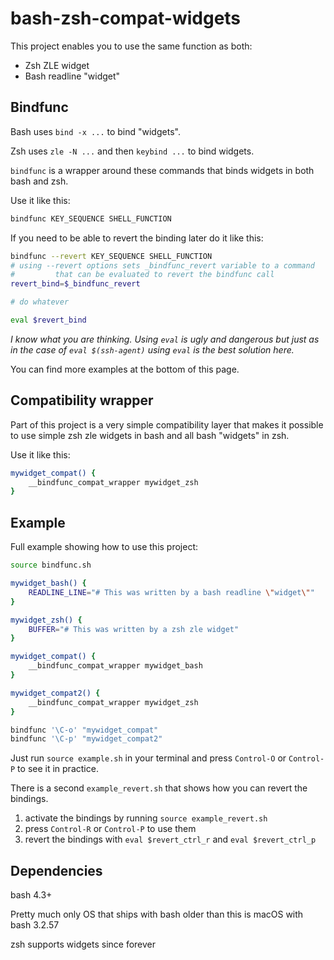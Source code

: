 # bash-zsh-compat-widgets

This project enables you to use the same function as both:

- Zsh ZLE widget
- Bash readline "widget"


## Bindfunc

Bash uses `bind -x ...` to bind "widgets".

Zsh uses `zle -N ...` and then `keybind ...` to bind widgets.

`bindfunc` is a wrapper around these commands that binds widgets in both bash and zsh.

Use it like this:

```sh
bindfunc KEY_SEQUENCE SHELL_FUNCTION
```

If you need to be able to revert the binding later do it like this:

```sh
bindfunc --revert KEY_SEQUENCE SHELL_FUNCTION
# using --revert options sets _bindfunc_revert variable to a command
#         that can be evaluated to revert the bindfunc call
revert_bind=$_bindfunc_revert

# do whatever

eval $revert_bind
```

*I know what you are thinking. Using `eval` is ugly and dangerous but just as in the case of `eval $(ssh-agent)` using `eval` is the best solution here.*

You can find more examples at the bottom of this page.

## Compatibility wrapper

Part of this project is a very simple compatibility layer that makes it possible to use simple zsh zle widgets in bash and all bash "widgets" in zsh.

Use it like this:

```sh
mywidget_compat() {
    __bindfunc_compat_wrapper mywidget_zsh
}
```

## Example

Full example showing how to use this project:

```sh
source bindfunc.sh

mywidget_bash() {
    READLINE_LINE="# This was written by a bash readline \"widget\""
}

mywidget_zsh() {
    BUFFER="# This was written by a zsh zle widget"
}

mywidget_compat() {
    __bindfunc_compat_wrapper mywidget_bash
}

mywidget_compat2() {
    __bindfunc_compat_wrapper mywidget_zsh
}

bindfunc '\C-o' "mywidget_compat"  
bindfunc '\C-p' "mywidget_compat2"  
```

Just run `source example.sh` in your terminal and press `Control-O` or `Control-P` to see it in practice.

There is a second `example_revert.sh` that shows how you can revert the bindings.

1) activate the bindings by running `source example_revert.sh`
1) press `Control-R` or `Control-P` to use them
1) revert the bindings with `eval $revert_ctrl_r` and `eval $revert_ctrl_p`

## Dependencies

bash 4.3+

Pretty much only OS that ships with bash older than this is macOS with bash 3.2.57
 
zsh supports widgets since forever
